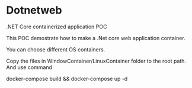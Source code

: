 # Dotnetweb
.NET Core containerized application POC

This POC demostrate how to make a .Net core web application container.

You can choose different OS containers.

Copy the files in WindowContainer/LinuxContainer folder to the root path. 
And use command

  docker-compose build &&
  docker-compose up -d
